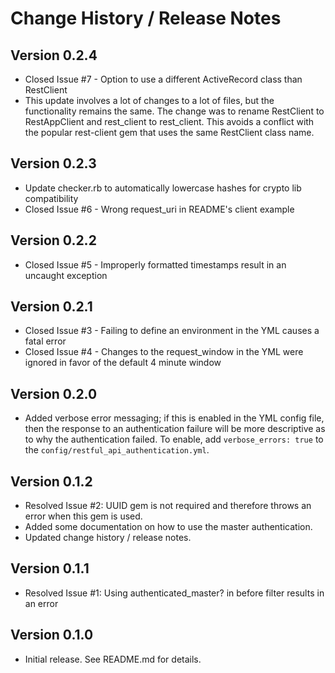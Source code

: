 # Change History / Release Notes

## Version 0.2.4
* Closed Issue #7 - Option to use a different ActiveRecord class than RestClient
* This update involves a lot of changes to a lot of files, but the functionality remains the same. The change was to rename RestClient to RestAppClient and rest_client to rest_client. This avoids a conflict with the popular rest-client gem that uses the same RestClient class name.

## Version 0.2.3
* Update checker.rb to automatically lowercase hashes for crypto lib compatibility
* Closed Issue #6 - Wrong request_uri in README's client example

## Version 0.2.2
* Closed Issue #5 - Improperly formatted timestamps result in an uncaught exception

## Version 0.2.1

* Closed Issue #3 - Failing to define an environment in the YML causes a fatal error
* Closed Issue #4 - Changes to the request_window in the YML were ignored in favor of the default 4 minute window

## Version 0.2.0

* Added verbose error messaging; if this is enabled in the YML config file, then the response to an authentication failure will be more descriptive as to why the authentication failed. To enable, add `verbose_errors: true` to the `config/restful_api_authentication.yml`.

## Version 0.1.2

* Resolved Issue #2: UUID gem is not required and therefore throws an error when this gem is used.
* Added some documentation on how to use the master authentication.
* Updated change history / release notes.

## Version 0.1.1

* Resolved Issue #1: Using authenticated_master? in before filter results in an error

## Version 0.1.0

* Initial release. See README.md for details.